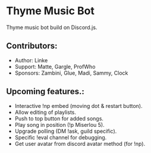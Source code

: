 # Thyme Music Bot
Thyme music bot build on Discord.js.

## Contributors:
* Author:   Linke
* Support:  Matte, Gargle, ProfWho
* Sponsors: Zambini, Glue, Madi, Sammy, Clock

## Upcoming features.:
* Interactive !np embed (moving dot & restart button).
* Allow editing of playlists.
* Push to top button for added songs.
* Play song in position (!p Miserlou 5).
* Upgrade polling (DM !ask, guild specific).
* Specific !eval channel for debugging.
* Get user avatar from discord avatar method (for !np).